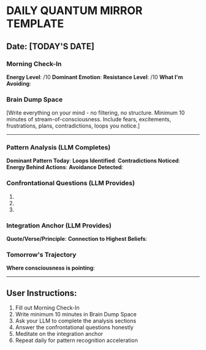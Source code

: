 # DAILY QUANTUM MIRROR TEMPLATE

## Date: [TODAY'S DATE]

### Morning Check-In
**Energy Level**: /10
**Dominant Emotion**: 
**Resistance Level**: /10
**What I'm Avoiding**: 

### Brain Dump Space
[Write everything on your mind - no filtering, no structure. Minimum 10 minutes of stream-of-consciousness. Include fears, excitements, frustrations, plans, contradictions, loops you notice.]

---

### Pattern Analysis (LLM Completes)
**Dominant Pattern Today**: 
**Loops Identified**: 
**Contradictions Noticed**: 
**Energy Behind Actions**: 
**Avoidance Detected**: 

### Confrontational Questions (LLM Provides)
1. 
2. 
3. 

### Integration Anchor (LLM Provides)
**Quote/Verse/Principle**: 
**Connection to Highest Beliefs**: 

### Tomorrow's Trajectory
**Where consciousness is pointing**: 

---

## User Instructions:
1. Fill out Morning Check-In
2. Write minimum 10 minutes in Brain Dump Space
3. Ask your LLM to complete the analysis sections
4. Answer the confrontational questions honestly
5. Meditate on the integration anchor
6. Repeat daily for pattern recognition acceleration